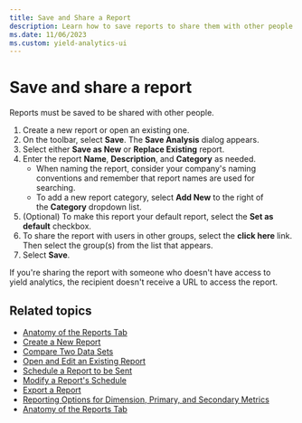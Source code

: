 ```yaml
---
title: Save and Share a Report
description: Learn how to save reports to share them with other people.
ms.date: 11/06/2023
ms.custom: yield-analytics-ui
---
```


# Save and share a report

Reports must be saved to be shared with other people.

1. Create a new report or open an existing one.
1. On the toolbar, select **Save**. The **Save Analysis** dialog appears.
1. Select either **Save as New** or **Replace Existing** report.
1. Enter the report **Name**, **Description**, and **Category** as needed.
    - When naming the report, consider your company's naming conventions and remember that report names are used for searching.
    - To add a new report category, select **Add New** to the right of the **Category** dropdown list.
1. (Optional) To make this report your default report, select the **Set as default** checkbox.
1. To share the report with users in other groups, select the **click here** link. Then select the group(s) from the list that appears.
1. Select **Save**.

If you're sharing the report with someone who doesn't have access to yield analytics, the recipient doesn't receive a URL to access the report.

## Related topics

- [Anatomy of the Reports Tab](./anatomy-of-the-reports-tab.md)
- [Create a New Report](./create-a-new-report.md)
- [Compare Two Data Sets](./compare-two-data-sets.md)
- [Open and Edit an Existing Report](./open-and-edit-an-existing-report.md)
- [Schedule a Report to be Sent](./schedule-a-report-to-be-sent.md)
- [Modify a Report's Schedule](./modify-a-report-s-schedule.md)
- [Export a Report](./export-a-report.md)
- [Reporting Options for Dimension, Primary, and Secondary Metrics](./reporting-options-for-dimension-primary-and-secondary-metrics.md)
- [Anatomy of the Reports Tab](./anatomy-of-the-reports-tab.md)
